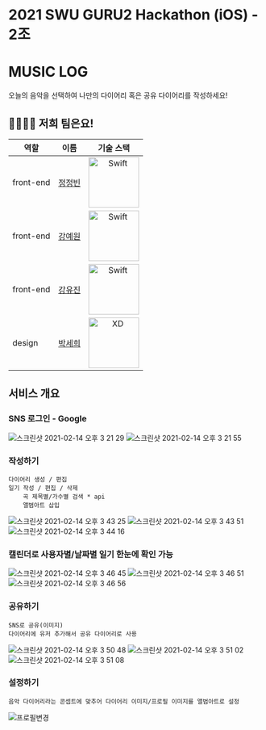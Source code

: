 # 2021 SWU GURU2 Hackathon (iOS) - 2조
# MUSIC LOG
오늘의 음악을 선택하여 나만의 다이어리 혹은 공유 다이어리를 작성하세요!

## 👩‍👩‍👧‍👧 저희 팀은요!

| 역할    	    | 이름                                |기술 스택|
|--------------|---------------------------------------|:--------:|
| front-end | [정정빈](https://github.com/lollin0) |<img src="https://firebasestorage.googleapis.com/v0/b/firestorage-test-c9b9a.appspot.com/o/images%2FSwift-Logo.png?alt=media&token=b49ec577-5b11-4489-a891-e4bb94117ce8" alt="Swift" width="100px">|
| front-end | [강예원]() |<img src="https://firebasestorage.googleapis.com/v0/b/firestorage-test-c9b9a.appspot.com/o/images%2FSwift-Logo.png?alt=media&token=b49ec577-5b11-4489-a891-e4bb94117ce8" alt="Swift" width="100px">|
| front-end| [강유진]()|<img src="https://firebasestorage.googleapis.com/v0/b/firestorage-test-c9b9a.appspot.com/o/images%2FSwift-Logo.png?alt=media&token=b49ec577-5b11-4489-a891-e4bb94117ce8" alt="Swift" width="100px">|
| design   	  | [박세희]()|<img src="https://i.imgur.com/hSLnAb7.png" alt="XD" width="100px">||

## 서비스 개요
 ### SNS 로그인 - Google
    

![스크린샷 2021-02-14 오후 3 21 29](https://user-images.githubusercontent.com/43312096/107870049-89462900-6ed8-11eb-9802-3b34700df53a.png)
![스크린샷 2021-02-14 오후 3 21 55](https://user-images.githubusercontent.com/43312096/107870059-9cf18f80-6ed8-11eb-9b77-14f2d5e48929.png)

 ### 작성하기
    다이어리 생성 / 편집
    일기 작성 / 편집 / 삭제
        곡 제목별/가수별 검색 * api
        앨범아트 삽입
        

![스크린샷 2021-02-14 오후 3 43 25](https://user-images.githubusercontent.com/43312096/107870422-97497900-6edb-11eb-8de7-34b41a3c4c14.png)
![스크린샷 2021-02-14 오후 3 43 51](https://user-images.githubusercontent.com/43312096/107870423-987aa600-6edb-11eb-8378-de22faddfaf7.png)
![스크린샷 2021-02-14 오후 3 44 16](https://user-images.githubusercontent.com/43312096/107870427-9b759680-6edb-11eb-9813-95c0a5e7ba22.png)
   
   ### 캘린더로 사용자별/날짜별 일기 한눈에 확인 가능
   
![스크린샷 2021-02-14 오후 3 46 45](https://user-images.githubusercontent.com/43312096/107870467-ea233080-6edb-11eb-8523-3a51edfb3154.png)
![스크린샷 2021-02-14 오후 3 46 51](https://user-images.githubusercontent.com/43312096/107870466-e98a9a00-6edb-11eb-8b53-7eccd685cc60.png)
![스크린샷 2021-02-14 오후 3 46 56](https://user-images.githubusercontent.com/43312096/107870465-e7284000-6edb-11eb-86ca-1a16d9557d42.png)

 ### 공유하기
    SNS로 공유(이미지)
    다이어리에 유저 추가해서 공유 다이어리로 사용
    

![스크린샷 2021-02-14 오후 3 50 48](https://user-images.githubusercontent.com/43312096/107870534-864d3780-6edc-11eb-9c86-df3891ace112.png)
![스크린샷 2021-02-14 오후 3 51 02](https://user-images.githubusercontent.com/43312096/107870532-85b4a100-6edc-11eb-8ef9-9ce7a4c37a10.png)
![스크린샷 2021-02-14 오후 3 51 08](https://user-images.githubusercontent.com/43312096/107870531-83eadd80-6edc-11eb-842f-8c9b53465bd0.png)

### 설정하기
    음악 다이어리라는 콘셉트에 맞추어 다이어리 이미지/프로필 이미지를 앨범아트로 설정
    
![프로필변경](https://user-images.githubusercontent.com/43312096/107870324-864c3800-6eda-11eb-938f-65d9c4fd9ebf.gif)

